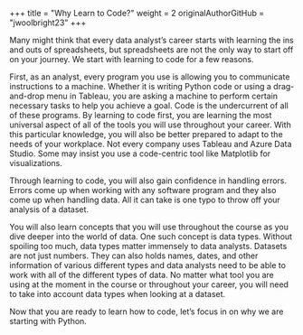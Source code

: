 +++
title = "Why Learn to Code?"
weight = 2
originalAuthorGitHub = "jwoolbright23"
+++

Many might think that every data analyst’s career starts with learning the ins and outs of spreadsheets, but spreadsheets are not the only way to start off on your journey. We start with learning to code for a few reasons.

First, as an analyst, every program you use is allowing you to communicate instructions to a machine. Whether it is writing Python code or using a drag-and-drop menu in Tableau, you are asking a machine to perform certain necessary tasks to help you achieve a goal. Code is the undercurrent of all of these programs. By learning to code first, you are learning the most universal aspect of all of the tools you will use throughout your career. With this particular knowledge, you will also be better prepared to adapt to the needs of your workplace. Not every company uses Tableau and Azure Data Studio. Some may insist you use a code-centric tool like Matplotlib for visualizations.

Through learning to code, you will also gain confidence in handling errors. Errors come up when working with any software program and they also come up when handling data. All it can take is one typo to throw off your analysis of a dataset.

You will also learn concepts that you will use throughout the course as you dive deeper into the world of data. One such concept is data types. Without spoiling too much, data types matter immensely to data analysts. Datasets are not just numbers. They can also holds names, dates, and other information of various different types and data analysts need to be able to work with all of the different types of data. No matter what tool you are using at the moment in the course or throughout your career, you will need to take into account data types when looking at a dataset.

Now that you are ready to learn how to code, let’s focus in on why we are starting with Python.
